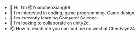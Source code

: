 - 👋 Hi, I’m @YuanchenXiang98
- 👀 I’m interested in coding, game programming, Game design.
- 🌱 I’m currently learning Computer Science.
- 💞️ I’m looking to collaborate on unity2d.
- 📫 How to reach me you can add me on wechat ChenFaye24.

<!---
YuanchenXiang98/YuanchenXiang98 is a ✨ special ✨ repository because its `README.md` (this file) appears on your GitHub profile.
You can click the Preview link to take a look at your changes.
--->
